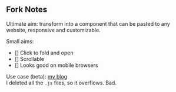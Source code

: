 ## Fork Notes

Ultimate aim: transform into a component that can be pasted to any website, responsive and customizable. 

Small aims: 
- [] Click to fold and open 
- [] Scrollable 
- [] Looks good on mobile browsers 

Use case (beta): [my blog](https://loikein.github.io/2018/05/24/notes-intro-c-rmd/)  
I deleted all the `.js` files, so it overflows. Bad.
